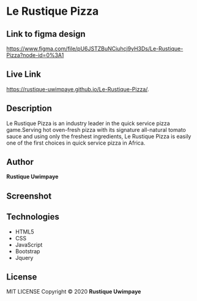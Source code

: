 # Le **Rustique** Pizza
## Link to figma design 
https://www.figma.com/file/pU6JSTZBuNCiuhcj9yH3Ds/Le-Rustique-Pizza?node-id=0%3A1

## Live Link

https://rustique-uwimpaye.github.io/Le-Rustique-Pizza/.


## Description
Le Rustique Pizza is an industry leader in the quick service pizza game.Serving hot oven-fresh pizza with its signature all-natural tomato sauce and using only the freshest ingredients, Le Rustique Pizza is easily one of the first choices in quick service pizza in Africa.

## Author
**Rustique Uwimpaye**

## Screenshot


## Technologies

* HTML5
* CSS
* JavaScript
* Bootstrap
* Jquery

## License
MIT LICENSE Copyright © 2020 **Rustique Uwimpaye**